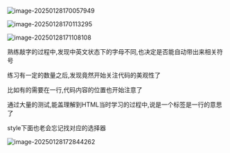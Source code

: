 ![image-20250128170057949](C:\Users\10263\AppData\Roaming\Typora\typora-user-images\image-20250128170057949.png)

![image-20250128170113295](C:\Users\10263\AppData\Roaming\Typora\typora-user-images\image-20250128170113295.png)

![image-20250128171108108](C:\Users\10263\AppData\Roaming\Typora\typora-user-images\image-20250128171108108.png)

熟练敲字的过程中,发现中英文状态下的字母不同,也决定是否能自动带出来相关符号

练习有一定的数量之后,发现竟然开始关注代码的美观性了

比如有的需要在一行,代码内容的位置也开始注意了

通过大量的测试,能盖理解到HTML当时学习的过程中,说是一个标签是一行的意思了

style下面也老会忘记找对应的选择器

![image-20250128172844262](C:\Users\10263\AppData\Roaming\Typora\typora-user-images\image-20250128172844262.png)